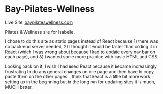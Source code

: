# Bay-Pilates-Wellness

Live Site: [baypilateswellness.com](https://baypilateswellness.com/)

Pilates &amp; Wellness site for Isabelle.

I chose to do this site as static pages instead of React because 1) there was no back-end server needed, 2) I thought it would be faster than coding it in React (which I was wrong about because I had to update every nav bar on each page), and 3) I wanted some more practice with basic HTML and CSS.

Looking back on it, I wish I had used React because it became increasingly frustrating to do any general changes on one page and then have to copy paste them on the other pages. I think that React is a little bit more work setting up in the beginning but in the long run for updating sites it is much, MUCH better.

